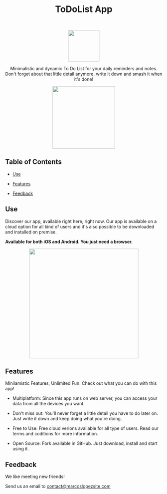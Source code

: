 <h1 align="center"> ToDoList App </h1> <br>

<p align="center">
  <a>
    <img alt="" title="" src="https://marcoslopezsite.com/apps/todolistapp/app/images/favicon.png" width="100">
  </a>
</p>

<p align="center">
  Minimalistic and dynamic To Do List for your daily reminders and notes. Don't forget about that little detail anymore, write it down and smash it when it's done!
</p>

<p align="center">
  <a href="https://marcoslopezsite.com/apps/todolistapp/landing/">
    <img alt="" title="" src="https://marcoslopezsite.com/apps/todolistapp/landing/img/trial.png" width="200">
  </a>
</p>

 

## Table of Contents
 

- [Use](#Use)

- [Features](#features)

- [Feedback](#feedback)



## Use

 
Discover our app, available right here, right now.
Our app is available on a cloud option for all kind of users and it's also possible to be downloaded and installed on premise.

**Available for both iOS and Android. You just need a browser.**

<p align="center">
  <img src = "https://marcoslopezsite.com/apps/todolistapp/landing/img/phones.png" width=350>
</p>

 

## Features

Minilamistic Features, Unlimited Fun. Check out what you can do with this app!

* Multiplatform: 
Since this app runs on web server, you can access your data from all the devices you want.

* Don't miss out: 
You'll never forget a little detail you have to do later on. Just write it down and keep doing what you're doing.

* Free to Use: 
Free cloud verions available for all type of users. Read our terms and coditions for more information.

* Open Source: 
Fork available in GitHub. Just download, install and start using it.

 

## Feedback

We like meeting new friends!

Send us an email to contact@marcoslopezsite.com


